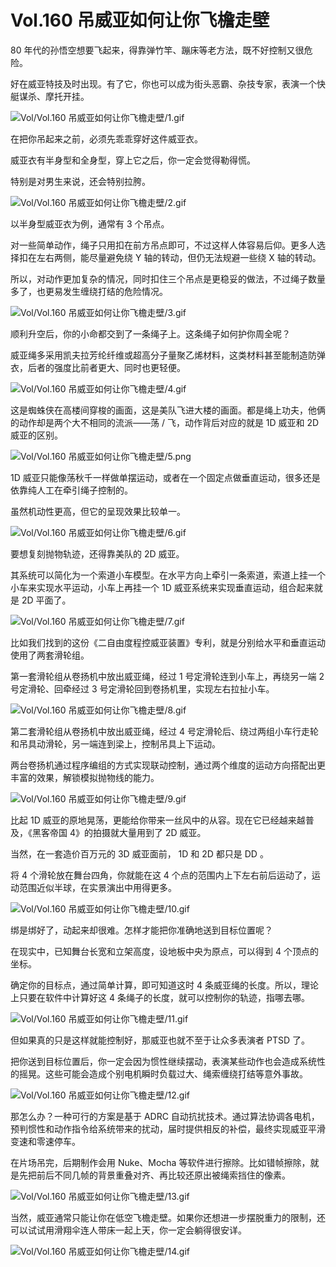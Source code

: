# Vol.160 吊威亚如何让你飞檐走壁

80 年代的孙悟空想要飞起来，得靠弹竹竿、蹦床等老方法，既不好控制又很危险。

好在威亚特技及时出现。有了它，你也可以成为街头恶霸、杂技专家，表演一个快艇谋杀、摩托开挂。

![Vol/Vol.160 吊威亚如何让你飞檐走壁/1.gif](https://cdn.jsdelivr.net/gh/ipaperclip-icu/static/image/文字稿/Vol/Vol.160%20吊威亚如何让你飞檐走壁/1.gif)

在把你吊起来之前，必须先乖乖穿好这件威亚衣。

威亚衣有半身型和全身型，穿上它之后，你一定会觉得勒得慌。

特别是对男生来说，还会特别拉胯。

![Vol/Vol.160 吊威亚如何让你飞檐走壁/2.gif](https://cdn.jsdelivr.net/gh/ipaperclip-icu/static/image/文字稿/Vol/Vol.160%20吊威亚如何让你飞檐走壁/2.gif)

以半身型威亚衣为例，通常有 3 个吊点。

对一些简单动作，绳子只用扣在前方吊点即可，不过这样人体容易后仰。更多人选择扣在左右两侧，能尽量避免绕 Y 轴的转动，但仍无法规避一些绕 X 轴的转动。

所以，对动作更加复杂的情况，同时扣住三个吊点是更稳妥的做法，不过绳子数量多了，也更易发生缠绕打结的危险情况。

![Vol/Vol.160 吊威亚如何让你飞檐走壁/3.gif](https://cdn.jsdelivr.net/gh/ipaperclip-icu/static/image/文字稿/Vol/Vol.160%20吊威亚如何让你飞檐走壁/3.gif)

顺利升空后，你的小命都交到了一条绳子上。这条绳子如何护你周全呢？

威亚绳多采用凯夫拉芳纶纤维或超高分子量聚乙烯材料，这类材料甚至能制造防弹衣，后者的强度比前者更大、同时也更轻便。

![Vol/Vol.160 吊威亚如何让你飞檐走壁/4.gif](https://cdn.jsdelivr.net/gh/ipaperclip-icu/static/image/文字稿/Vol/Vol.160%20吊威亚如何让你飞檐走壁/4.gif)

这是蜘蛛侠在高楼间穿梭的画面，这是美队飞进大楼的画面。都是绳上功夫，他俩的动作却是两个大不相同的流派——荡 / 飞，动作背后对应的就是 1D 威亚和 2D 威亚的区别。

![Vol/Vol.160 吊威亚如何让你飞檐走壁/5.png](https://cdn.jsdelivr.net/gh/ipaperclip-icu/static/image/文字稿/Vol/Vol.160%20吊威亚如何让你飞檐走壁/5.png)

1D 威亚只能像荡秋千一样做单摆运动，或者在一个固定点做垂直运动，很多还是依靠纯人工在牵引绳子控制的。

虽然机动性更高，但它的呈现效果比较单一。

![Vol/Vol.160 吊威亚如何让你飞檐走壁/6.gif](https://cdn.jsdelivr.net/gh/ipaperclip-icu/static/image/文字稿/Vol/Vol.160%20吊威亚如何让你飞檐走壁/6.gif)

要想复刻抛物轨迹，还得靠美队的 2D 威亚。

其系统可以简化为一个索道小车模型。在水平方向上牵引一条索道，索道上挂一个小车来实现水平运动，小车上再挂一个 1D 威亚系统来实现垂直运动，组合起来就是 2D 平面了。

![Vol/Vol.160 吊威亚如何让你飞檐走壁/7.gif](https://cdn.jsdelivr.net/gh/ipaperclip-icu/static/image/文字稿/Vol/Vol.160%20吊威亚如何让你飞檐走壁/7.gif)

比如我们找到的这份《二自由度程控威亚装置》专利，就是分别给水平和垂直运动使用了两套滑轮组。

第一套滑轮组从卷扬机中放出威亚绳，经过 1 号定滑轮连到小车上，再绕另一端 2 号定滑轮、回牵经过 3 号定滑轮回到卷扬机里，实现左右拉扯小车。

![Vol/Vol.160 吊威亚如何让你飞檐走壁/8.gif](https://cdn.jsdelivr.net/gh/ipaperclip-icu/static/image/文字稿/Vol/Vol.160%20吊威亚如何让你飞檐走壁/8.gif)

第二套滑轮组从卷扬机中放出威亚绳，经过 4 号定滑轮后、绕过两组小车行走轮和吊具动滑轮，另一端连到梁上，控制吊具上下运动。

两台卷扬机通过程序编组的方式实现联动控制，通过两个维度的运动方向搭配出更丰富的效果，解锁模拟抛物线的能力。

![Vol/Vol.160 吊威亚如何让你飞檐走壁/9.gif](https://cdn.jsdelivr.net/gh/ipaperclip-icu/static/image/文字稿/Vol/Vol.160%20吊威亚如何让你飞檐走壁/9.gif)

比起 1D 威亚的原地晃荡，更能给你带来一丝风中的从容。现在它已经越来越普及，《黑客帝国 4》的拍摄就大量用到了 2D 威亚。

当然，在一套造价百万元的 3D 威亚面前， 1D 和 2D 都只是 DD 。

将 4 个滑轮放在舞台四角，你就能在这 4 个点的范围内上下左右前后运动了，运动范围近似半球，在实景演出中用得更多。

![Vol/Vol.160 吊威亚如何让你飞檐走壁/10.gif](https://cdn.jsdelivr.net/gh/ipaperclip-icu/static/image/文字稿/Vol/Vol.160%20吊威亚如何让你飞檐走壁/10.gif)

绑是绑好了，动起来却很难。怎样才能把你准确地送到目标位置呢？

在现实中，已知舞台长宽和立架高度，设地板中央为原点，可以得到 4 个顶点的坐标。

确定你的目标点，通过简单计算，即可知道这时 4 条威亚绳的长度。所以，理论上只要在软件中计算好这 4 条绳子的长度，就可以控制你的轨迹，指哪去哪。

![Vol/Vol.160 吊威亚如何让你飞檐走壁/11.gif](https://cdn.jsdelivr.net/gh/ipaperclip-icu/static/image/文字稿/Vol/Vol.160%20吊威亚如何让你飞檐走壁/11.gif)

但如果真的只是这样就能控制好，那威亚也就不至于让众多表演者 PTSD 了。

把你送到目标位置后，你一定会因为惯性继续摆动，表演某些动作也会造成系统性的摇晃。这些可能会造成个别电机瞬时负载过大、绳索缠绕打结等意外事故。

![Vol/Vol.160 吊威亚如何让你飞檐走壁/12.gif](https://cdn.jsdelivr.net/gh/ipaperclip-icu/static/image/文字稿/Vol/Vol.160%20吊威亚如何让你飞檐走壁/12.gif)

那怎么办？一种可行的方案是基于 ADRC 自动抗扰技术。通过算法协调各电机，预判惯性和动作指令给系统带来的扰动，届时提供相反的补偿，最终实现威亚平滑变速和零速停车。

在片场吊完，后期制作会用 Nuke、Mocha 等软件进行擦除。比如错帧擦除，就是先把前后不同几帧的背景重叠对齐、再比较还原出被绳索挡住的像素。

![Vol/Vol.160 吊威亚如何让你飞檐走壁/13.gif](https://cdn.jsdelivr.net/gh/ipaperclip-icu/static/image/文字稿/Vol/Vol.160%20吊威亚如何让你飞檐走壁/13.gif)

当然，威亚通常只能让你在低空飞檐走壁。如果你还想进一步摆脱重力的限制，还可以试试用滑翔伞连人带床一起上天，你一定会躺得很安详。

![Vol/Vol.160 吊威亚如何让你飞檐走壁/14.gif](https://cdn.jsdelivr.net/gh/ipaperclip-icu/static/image/文字稿/Vol/Vol.160%20吊威亚如何让你飞檐走壁/14.gif)
